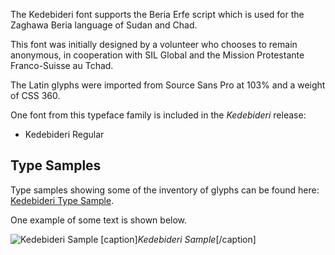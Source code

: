 
The Kedebideri font supports the Beria Erfe script which is used for the Zaghawa Beria language of Sudan and Chad.

This font was initially designed by a volunteer who chooses to remain anonymous, in cooperation with SIL Global and the Mission Protestante Franco-Suisse au Tchad.

The Latin glyphs were imported from Source Sans Pro at 103% and a weight of CSS 360.

One font from this typeface family is included in the *Kedebideri* release:

* Kedebideri Regular

## Type Samples

Type samples showing some of the inventory of glyphs can be found here: 
[Kedebideri Type Sample](sample).

One example of some text is shown below. 

<img class='fullsize' alt='Kedebideri Sample' src='https://software.sil.org/kedebideri/wp-content/uploads/sites/73/2024/09/milkseller.png' />
[caption]<em>Kedebideri Sample</em>[/caption]